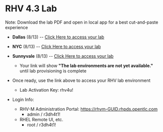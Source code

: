 # RHV 4.3 Lab

Note: Download the lab PDF and open in local app for a best cut-and-paste experience

 - **Dallas** (8/13) -- [Click Here to access your lab]()
 - **NYC** (8/13) -- [Click Here to access your lab]()
 - **Sunnyvale** (8/13) -- [Click Here to access your lab]()
    * Your link will show **"The lab environments are not yet available."** until lab provisioning is complete
    
 - Once ready, use the link above to access your RHV lab environment
    * Lab Activation Key: rhv4u!
    
 - Login Info:
    * RHV-M Administration Portal: https://rhvm-GUID.rhpds.opentlc.com
        * admin / r3dh4t1!
    * RHEL Remote UI, etc. 
        * root / r3dh4t1!

